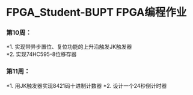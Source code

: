 # FPGA_Student-BUPT FPGA编程作业
### 第10周：       
*1. 实现带异步置位、复位功能的上升沿触发JK触发器     
*2. 实现74HC595-8位移存器 
### 第11周：
*1.  用JK触发器实现8421码十进制计数器
*2.  设计一个24秒倒计时器

